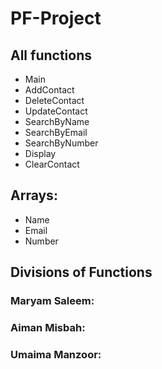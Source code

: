 # PF-Project

## All functions
- Main
- AddContact
- DeleteContact
- UpdateContact
- SearchByName
- SearchByEmail
- SearchByNumber
- Display
- ClearContact

## Arrays:
- Name
- Email
- Number

## Divisions of Functions

### Maryam Saleem:


### Aiman Misbah:


### Umaima Manzoor: